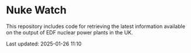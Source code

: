 # Nuke Watch

This repository includes code for retrieving the latest information available on the output of EDF nuclear power plants in the UK.

Last updated: 2025-01-26 11:10